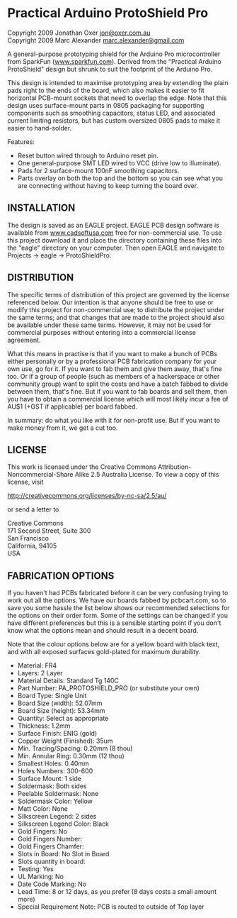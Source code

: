 Practical Arduino ProtoShield Pro
=================================
Copyright 2009 Jonathan Oxer <jon@oxer.com.au>  
Copyright 2009 Marc Alexander <marc.alexander@gmail.com>

A general-purpose prototyping shield for the Arduino Pro
microcontroller from SparkFun (www.sparkfun.com). Derived from the
"Practical Arduino ProtoShield" design but shrunk to suit the footprint
of the Arduino Pro.

This design is intended to maximise prototyping area by extending the
plain pads right to the ends of the board, which also makes it easier
to fit horizontal PCB-mount sockets that need to overlap the edge. Note
that this design uses surface-mount parts in 0805 packaging for
supporting components such as smoothing capacitors, status LED, and
associated current limiting resistors, but has custom oversized 0805
pads to make it easier to hand-solder.

Features:

 * Reset button wired through to Arduino reset pin.
 * One general-purpose SMT LED wired to VCC (drive low to illuminate).
 * Pads for 2 surface-mount 100nF smoothing capacitors.
 * Parts overlay on both the top and the bottom so you can see what you
   are connecting without having to keep turning the board over.


INSTALLATION
------------
The design is saved as an EAGLE project. EAGLE PCB design software is
available from www.cadsoftusa.com free for non-commercial use. To use
this project download it and place the directory containing these files
into the "eagle" directory on your computer. Then open EAGLE and
navigate to Projects -> eagle -> ProtoShieldPro.


DISTRIBUTION
------------
The specific terms of distribution of this project are governed by the
license referenced below. Our intention is that anyone should be free
to use or modify this project for non-commercial use; to distribute the
project under the same terms; and that changes that are made to the
project should also be available under these same terms. However, it may
not be used for commercial purposes without entering into a commercial
license agreement.

What this means in practise is that if you want to make a bunch of PCBs
either personally or by a professional PCB fabrication company for your
own use, go for it. If you want to fab them and give them away, that's
fine too. Or if a group of people (such as members of a hackerspace or
other community group) want to split the costs and have a batch fabbed
to divide between them, that's fine. But if you want to fab boards and
sell them, then you have to obtain a commercial license which will most
likely incur a fee of AU$1 (+GST if applicable) per board fabbed.

In summary: do what you like with it for non-profit use. But if you want
to make money from it, we get a cut too.


LICENSE
-------
This work is licensed under the Creative Commons Attribution-
Noncommercial-Share Alike 2.5 Australia License. To view a copy of this
license, visit

  http://creativecommons.org/licenses/by-nc-sa/2.5/au/

or send a letter to

 Creative Commons  
 171 Second Street, Suite 300  
 San Francisco  
 California, 94105  
 USA


FABRICATION OPTIONS
-------------------
If you haven't had PCBs fabricated before it can be very confusing
trying to work out all the options. We have our boards fabbed by
pcbcart.com, so to save you some hassle the list below shows our
recommended selections for the options on their order form. Some of the
settings can be changed if you have different preferences but this is a
sensible starting point if you don't know what the options mean and
should result in a decent board.

Note that the colour options below are for a yellow board with black
text, and with all exposed surfaces gold-plated for maximum durability.

 * Material:                 FR4
 * Layers:                   2 Layer
 * Material Details:         Standard Tg 140C
 * Part Number:              PA_PROTOSHIELD_PRO (or substitute your own)
 * Board Type:               Single Unit
 * Board Size (width):       52.07mm
 * Board Size (height):      53.34mm
 * Quantity:                 Select as appropriate
 * Thickness:                1.2mm
 * Surface Finish:           ENIG (gold)
 * Copper Weight (Finished): 35um
 * Min. Tracing/Spacing:     0.20mm    (8 thou)
 * Min. Annular Ring:        0.30mm    (12 thou)
 * Smallest Holes:           0.40mm
 * Holes Numbers:            300-600
 * Surface Mount:            1 side
 * Soldermask:               Both sides
 * Peelable Soldermask:      None
 * Soldermask Color:         Yellow
 * Matt Color:               None
 * Silkscreen Legend:        2 sides
 * Silkscreen Legend Color:  Black
 * Gold Fingers:             No
 * Gold Fingers Number:
 * Gold Fingers Chamfer:
 * Slots in Board:           No Slot in Board
 * Slots quantity in board:
 * Testing:                  Yes
 * UL Marking:               No
 * Date Code Marking:        No
 * Lead Time:                8 or 12 days, as you prefer
                            (8 days costs a small amount more)
 * Special Requirement Note: PCB is routed to outside of Top layer
